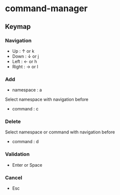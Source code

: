 # command-manager

## Keymap

### Navigation
- Up : ↑ or k
- Down : ↓ or j
- Left : ← or h
- Right : → or l

### Add

- namespace : a

Select namespace with navigation before
- command : c

### Delete

Select namespace or command with navigation before
- command : d

### Validation
- Enter or Space

### Cancel
- Esc